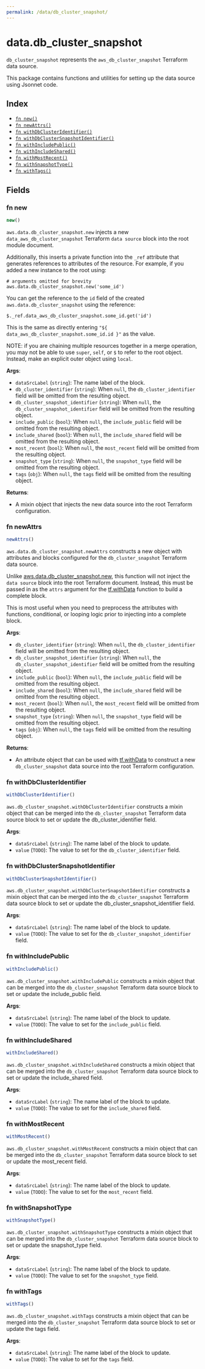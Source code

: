 ```yaml
---
permalink: /data/db_cluster_snapshot/
---
```


# data.db_cluster_snapshot

`db_cluster_snapshot` represents the `aws_db_cluster_snapshot` Terraform data source.



This package contains functions and utilities for setting up the data source using Jsonnet code.


## Index

* [`fn new()`](#fn-new)
* [`fn newAttrs()`](#fn-newattrs)
* [`fn withDbClusterIdentifier()`](#fn-withdbclusteridentifier)
* [`fn withDbClusterSnapshotIdentifier()`](#fn-withdbclustersnapshotidentifier)
* [`fn withIncludePublic()`](#fn-withincludepublic)
* [`fn withIncludeShared()`](#fn-withincludeshared)
* [`fn withMostRecent()`](#fn-withmostrecent)
* [`fn withSnapshotType()`](#fn-withsnapshottype)
* [`fn withTags()`](#fn-withtags)

## Fields

### fn new

```ts
new()
```


`aws.data.db_cluster_snapshot.new` injects a new `data_aws_db_cluster_snapshot` Terraform `data source`
block into the root module document.

Additionally, this inserts a private function into the `_ref` attribute that generates references to attributes of the
resource. For example, if you added a new instance to the root using:

    # arguments omitted for brevity
    aws.data.db_cluster_snapshot.new('some_id')

You can get the reference to the `id` field of the created `aws.data.db_cluster_snapshot` using the reference:

    $._ref.data_aws_db_cluster_snapshot.some_id.get('id')

This is the same as directly entering `"${ data_aws_db_cluster_snapshot.some_id.id }"` as the value.

NOTE: if you are chaining multiple resources together in a merge operation, you may not be able to use `super`, `self`,
or `$` to refer to the root object. Instead, make an explicit outer object using `local`.

**Args**:
  - `dataSrcLabel` (`string`): The name label of the block.
  - `db_cluster_identifier` (`string`):  When `null`, the `db_cluster_identifier` field will be omitted from the resulting object.
  - `db_cluster_snapshot_identifier` (`string`):  When `null`, the `db_cluster_snapshot_identifier` field will be omitted from the resulting object.
  - `include_public` (`bool`):  When `null`, the `include_public` field will be omitted from the resulting object.
  - `include_shared` (`bool`):  When `null`, the `include_shared` field will be omitted from the resulting object.
  - `most_recent` (`bool`):  When `null`, the `most_recent` field will be omitted from the resulting object.
  - `snapshot_type` (`string`):  When `null`, the `snapshot_type` field will be omitted from the resulting object.
  - `tags` (`obj`):  When `null`, the `tags` field will be omitted from the resulting object.

**Returns**:
- A mixin object that injects the new data source into the root Terraform configuration.


### fn newAttrs

```ts
newAttrs()
```


`aws.data.db_cluster_snapshot.newAttrs` constructs a new object with attributes and blocks configured for the `db_cluster_snapshot`
Terraform data source.

Unlike [aws.data.db_cluster_snapshot.new](#fn-dbclustersnapshotnew), this function will not inject the `data source`
block into the root Terraform document. Instead, this must be passed in as the `attrs` argument for the
[tf.withData](https://github.com/tf-libsonnet/core/tree/main/docs#fn-withdata) function to build a complete block.

This is most useful when you need to preprocess the attributes with functions, conditional, or looping logic prior to
injecting into a complete block.

**Args**:
  - `db_cluster_identifier` (`string`):  When `null`, the `db_cluster_identifier` field will be omitted from the resulting object.
  - `db_cluster_snapshot_identifier` (`string`):  When `null`, the `db_cluster_snapshot_identifier` field will be omitted from the resulting object.
  - `include_public` (`bool`):  When `null`, the `include_public` field will be omitted from the resulting object.
  - `include_shared` (`bool`):  When `null`, the `include_shared` field will be omitted from the resulting object.
  - `most_recent` (`bool`):  When `null`, the `most_recent` field will be omitted from the resulting object.
  - `snapshot_type` (`string`):  When `null`, the `snapshot_type` field will be omitted from the resulting object.
  - `tags` (`obj`):  When `null`, the `tags` field will be omitted from the resulting object.

**Returns**:
  - An attribute object that can be used with [tf.withData](https://github.com/tf-libsonnet/core/tree/main/docs#fn-withdata) to construct a new `db_cluster_snapshot` data source into the root Terraform configuration.


### fn withDbClusterIdentifier

```ts
withDbClusterIdentifier()
```

`aws.db_cluster_snapshot.withDbClusterIdentifier` constructs a mixin object that can be merged into the `db_cluster_snapshot`
Terraform data source block to set or update the db_cluster_identifier field.



**Args**:
  - `dataSrcLabel` (`string`): The name label of the block to update.
  - `value` (`TODO`): The value to set for the `db_cluster_identifier` field.


### fn withDbClusterSnapshotIdentifier

```ts
withDbClusterSnapshotIdentifier()
```

`aws.db_cluster_snapshot.withDbClusterSnapshotIdentifier` constructs a mixin object that can be merged into the `db_cluster_snapshot`
Terraform data source block to set or update the db_cluster_snapshot_identifier field.



**Args**:
  - `dataSrcLabel` (`string`): The name label of the block to update.
  - `value` (`TODO`): The value to set for the `db_cluster_snapshot_identifier` field.


### fn withIncludePublic

```ts
withIncludePublic()
```

`aws.db_cluster_snapshot.withIncludePublic` constructs a mixin object that can be merged into the `db_cluster_snapshot`
Terraform data source block to set or update the include_public field.



**Args**:
  - `dataSrcLabel` (`string`): The name label of the block to update.
  - `value` (`TODO`): The value to set for the `include_public` field.


### fn withIncludeShared

```ts
withIncludeShared()
```

`aws.db_cluster_snapshot.withIncludeShared` constructs a mixin object that can be merged into the `db_cluster_snapshot`
Terraform data source block to set or update the include_shared field.



**Args**:
  - `dataSrcLabel` (`string`): The name label of the block to update.
  - `value` (`TODO`): The value to set for the `include_shared` field.


### fn withMostRecent

```ts
withMostRecent()
```

`aws.db_cluster_snapshot.withMostRecent` constructs a mixin object that can be merged into the `db_cluster_snapshot`
Terraform data source block to set or update the most_recent field.



**Args**:
  - `dataSrcLabel` (`string`): The name label of the block to update.
  - `value` (`TODO`): The value to set for the `most_recent` field.


### fn withSnapshotType

```ts
withSnapshotType()
```

`aws.db_cluster_snapshot.withSnapshotType` constructs a mixin object that can be merged into the `db_cluster_snapshot`
Terraform data source block to set or update the snapshot_type field.



**Args**:
  - `dataSrcLabel` (`string`): The name label of the block to update.
  - `value` (`TODO`): The value to set for the `snapshot_type` field.


### fn withTags

```ts
withTags()
```

`aws.db_cluster_snapshot.withTags` constructs a mixin object that can be merged into the `db_cluster_snapshot`
Terraform data source block to set or update the tags field.



**Args**:
  - `dataSrcLabel` (`string`): The name label of the block to update.
  - `value` (`TODO`): The value to set for the `tags` field.
